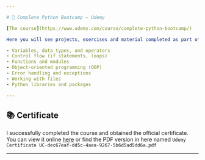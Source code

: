 ```yaml
---

# 🐍 Complete Python Bootcamp – Udemy

[The course](https://www.udemy.com/course/complete-python-bootcamp/)

Here you will see projects, exercises and material completed as part of the **Complete Python Bootcamp** course on Udemy. Throughout the course, I have covered topics ranging from Python basics to advanced concepts, including:

- Variables, data types, and operators
- Control flow (if statements, loops)
- Functions and modules
- Object-oriented programming (OOP)
- Error handling and exceptions
- Working with files
- Python libraries and packages

---
```


## 📚 Certificate

I successfully completed the course and obtained the official certificate. You can view it online [here](https://www.udemy.com/certificate/UC-dec67eaf-dd5c-4aea-9267-5b6d5ad5dd6a/) or find the PDF version in here named `Udemy Certificate UC-dec67eaf-dd5c-4aea-9267-5b6d5ad5dd6a.pdf`

---
